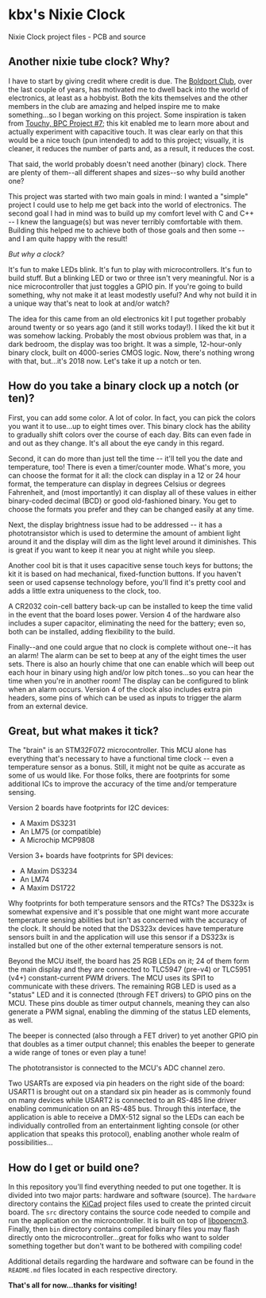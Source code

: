 # kbx's Nixie Clock

Nixie Clock project files - PCB and source

## Another nixie tube clock? Why?

I have to start by giving credit where credit is due. The
 [Boldport Club](http://boldport.club), over the last couple of years, has
 motivated me to dwell back into the world of electronics, at least as a
 hobbyist. Both the kits themselves and the other members in the club are
 amazing and helped inspire me to make something...so I began working on this
 project. Some inspiration is taken from
 [Touchy, BPC Project #7](https://www.boldport.com/products/touchy); this kit
 enabled me to learn more about and actually experiment with capacitive touch.
 It was clear early on that this would be a nice touch (pun intended) to add to
 this project; visually, it is cleaner, it reduces the number of parts and, as a
 result, it reduces the cost.

That said, the world probably doesn't need another (binary) clock. There are
 plenty of them--all different shapes and sizes--so why build another one?

This project was started with two main goals in mind: I wanted a "simple"
 project I could use to help me get back into the world of electronics. The
 second goal I had in mind was to build up my comfort level with C and C++ -- I
 knew the language(s) but was never terribly comfortable with them. Building
 this helped me to achieve both of those goals and then some -- and I am quite
 happy with the result!

_But why a clock?_

It's fun to make LEDs blink. It's fun to play with microcontrollers. It's fun
 to build stuff. But a blinking LED or two or three isn't very meaningful. Nor
 is a nice microcontroller that just toggles a GPIO pin. If you're going to
 build something, why not make it at least modestly useful? And why not build it
 in a unique way that's neat to look at and/or watch?

The idea for this came from an old electronics kit I put together probably
 around twenty or so years ago (and it still works today!). I liked the kit but
 it was somehow lacking. Probably the most obvious problem was that, in a dark
 bedroom, the display was too bright. It was a simple, 12-hour-only binary
 clock, built on 4000-series CMOS logic. Now, there's nothing wrong with that,
 but...it's 2018 now. Let's take it up a notch or ten.

## How do you take a binary clock up a notch (or ten)?

First, you can add some color. A lot of color. In fact, you can pick the colors
 you want it to use...up to eight times over. This binary clock has the ability
 to gradually shift colors over the course of each day. Bits can even fade in
 and out as they change. It's all about the eye candy in this regard.

Second, it can do more than just tell the time -- it'll tell you the date and
 temperature, too! There is even a timer/counter mode. What's more, you can
 choose the format for it all: the clock can display in a 12 or 24 hour format,
 the temperature can display in degrees Celsius or degrees Fahrenheit, and (most
 importantly) it can display all of these values in either binary-coded decimal
 (BCD) or good old-fashioned binary. You get to choose the formats you prefer
 and they can be changed easily at any time.

Next, the display brightness issue had to be addressed -- it has a
 phototransistor which is used to determine the amount of ambient light around
 it and the display will dim as the light level around it diminishes. This is
 great if you want to keep it near you at night while you sleep.

Another cool bit is that it uses capacitive sense touch keys for buttons; the
 kit it is based on had mechanical, fixed-function buttons. If you haven't seen
 or used capsense technology before, you'll find it's pretty cool and adds a
 little extra uniqueness to the clock, too.

A CR2032 coin-cell battery back-up can be installed to keep the time valid in
 the event that the board loses power. Version 4 of the hardware also includes a
 super capacitor, eliminating the need for the battery; even so, both can be
 installed, adding flexibility to the build.

Finally--and one could argue that no clock is complete without one--it has an
 alarm! The alarm can be set to beep at any of the eight times the user sets.
 There is also an hourly chime that one can enable which will beep out each hour
 in binary using high and/or low pitch tones...so you can hear the time when
 you're in another room! The display can be configured to blink when an alarm
 occurs. Version 4 of the clock also includes extra pin headers, some pins of
 which can be used as inputs to trigger the alarm from an external device.

## Great, but what makes it tick?

The "brain" is an STM32F072 microcontroller. This MCU alone has everything
 that's necessary to have a functional time clock -- even a temperature sensor
 as a bonus. Still, it might not be quite as accurate as some of us would like.
 For those folks, there are footprints for some additional ICs to improve the
 accuracy of the time and/or temperature sensing.

Version 2 boards have footprints for I2C devices:
* A Maxim DS3231
* An LM75 (or compatible)
* A Microchip MCP9808

Version 3+ boards have footprints for SPI devices:
* A Maxim DS3234
* An LM74
* A Maxim DS1722

Why footprints for both temperature sensors and the RTCs? The DS323x is somewhat
 expensive and it's possible that one might want more accurate temperature
 sensing abilities but isn't as concerned with the accuracy of the clock. It
 should be noted that the DS323x devices have temperature sensors built in and
 the application will use this sensor if a DS323x is installed but one of the
 other external temperature sensors is not.

Beyond the MCU itself, the board has 25 RGB LEDs on it; 24 of them form the main
 display and they are connected to TLC5947 (pre-v4) or TLC5951 (v4+)
 constant-current PWM drivers. The MCU uses its SPI1 to communicate with these
 drivers. The remaining RGB LED is used as a "status" LED and it is connected
 (through FET drivers) to GPIO pins on the MCU. These pins double as timer
 output channels, meaning they can also generate a PWM signal, enabling the
 dimming of the status LED elements, as well.

The beeper is connected (also through a FET driver) to yet another GPIO pin
 that doubles as a timer output channel; this enables the beeper to generate a
 wide range of tones or even play a tune!

The phototransistor is connected to the MCU's ADC channel zero.

Two USARTs are exposed via pin headers on the right side of the board: USART1
 is brought out on a standard six pin header as is commonly found on many
 devices while USART2 is connected to an RS-485 line driver enabling
 communication on an RS-485 bus. Through this interface, the application is able
 to receive a DMX-512 signal so the LEDs can each be individually controlled
 from an entertainment lighting console (or other application that speaks this
 protocol), enabling another whole realm of possibilities...

## How do I get or build one?

In this repository you'll find everything needed to put one together. It is
 divided into two major parts: hardware and software (source). The `hardware`
 directory contains the [KiCad](http://kicad.org) project files used to create
 the printed circuit board. The `src` directory contains the source code needed
 to compile and run the application on the microcontroller. It is built on top
 of [libopencm3](http://libopencm3.org). Finally, then `bin` directory contains
 compiled binary files you may flash directly onto the microcontroller...great
 for folks who want to solder something together but don't want to be bothered
 with compiling code!

Additional details regarding the hardware and software can be found in the
 `README.md` files located in each respective directory.

 **That's all for now...thanks for visiting!**
